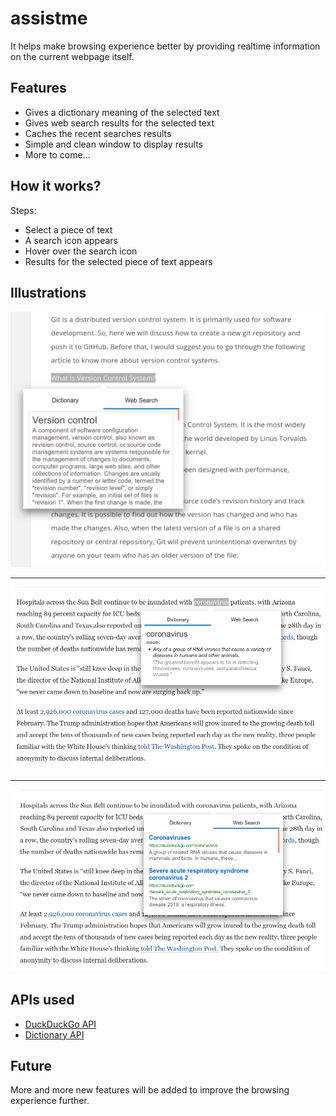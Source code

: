 # assistme
It helps make browsing experience better by providing realtime information on the current webpage itself.

## Features
* Gives a dictionary meaning of the selected text
* Gives web search results for the selected text
* Caches the recent searches results
* Simple and clean window to display results
* More to come...

## How it works?
Steps:
* Select a piece of text
* A search icon appears
* Hover over the search icon
* Results for the selected piece of text appears

## Illustrations
![Demo](./images/assistme_demo1.png)<br><hr>

![Demo](./images/assistme_demo2.png)<br><hr>

![Demo](./images/assistme_demo3.png)

## APIs used
* [DuckDuckGo API](https://api.duckduckgo.com)
* [Dictionary API](https://dictionaryapi.dev/)

## Future
More and more new features will be added to improve the browsing experience further.
